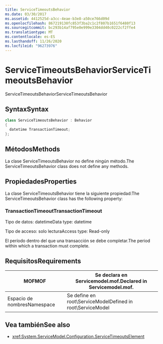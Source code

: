```yaml
---
title: ServiceTimeoutsBehavior
ms.date: 03/30/2017
ms.assetid: 4412525d-a3cc-4eae-b3e8-a50ce766d09d
ms.openlocfilehash: 867219130fc853f3ba2c1c2f807b1651f6480f13
ms.sourcegitcommit: bc293b14af795e0e999e3304dd40c0222cf2ffe4
ms.translationtype: MT
ms.contentlocale: es-ES
ms.lasthandoff: 11/26/2020
ms.locfileid: "96273976"
---
```

# <a name="servicetimeoutsbehavior"></a><span data-ttu-id="983b9-102">ServiceTimeoutsBehavior</span><span class="sxs-lookup"><span data-stu-id="983b9-102">ServiceTimeoutsBehavior</span></span>

<span data-ttu-id="983b9-103">ServiceTimeoutsBehavior</span><span class="sxs-lookup"><span data-stu-id="983b9-103">ServiceTimeoutsBehavior</span></span>  
  
## <a name="syntax"></a><span data-ttu-id="983b9-104">Syntax</span><span class="sxs-lookup"><span data-stu-id="983b9-104">Syntax</span></span>  
  
```csharp
class ServiceTimeoutsBehavior : Behavior  
{  
  datetime TransactionTimeout;  
};  
```  
  
## <a name="methods"></a><span data-ttu-id="983b9-105">Métodos</span><span class="sxs-lookup"><span data-stu-id="983b9-105">Methods</span></span>  

 <span data-ttu-id="983b9-106">La clase ServiceTimeoutsBehavior no define ningún método.</span><span class="sxs-lookup"><span data-stu-id="983b9-106">The ServiceTimeoutsBehavior class does not define any methods.</span></span>  
  
## <a name="properties"></a><span data-ttu-id="983b9-107">Propiedades</span><span class="sxs-lookup"><span data-stu-id="983b9-107">Properties</span></span>  

 <span data-ttu-id="983b9-108">La clase ServiceTimeoutsBehavior tiene la siguiente propiedad:</span><span class="sxs-lookup"><span data-stu-id="983b9-108">The ServiceTimeoutsBehavior class has the following property:</span></span>  
  
### <a name="transactiontimeout"></a><span data-ttu-id="983b9-109">TransactionTimeout</span><span class="sxs-lookup"><span data-stu-id="983b9-109">TransactionTimeout</span></span>  

 <span data-ttu-id="983b9-110">Tipo de datos: datetime</span><span class="sxs-lookup"><span data-stu-id="983b9-110">Data type: datetime</span></span>  
  
 <span data-ttu-id="983b9-111">Tipo de acceso: solo lectura</span><span class="sxs-lookup"><span data-stu-id="983b9-111">Access type: Read-only</span></span>  
  
 <span data-ttu-id="983b9-112">El período dentro del que una transacción se debe completar.</span><span class="sxs-lookup"><span data-stu-id="983b9-112">The period within which a transaction must complete.</span></span>  
  
## <a name="requirements"></a><span data-ttu-id="983b9-113">Requisitos</span><span class="sxs-lookup"><span data-stu-id="983b9-113">Requirements</span></span>  
  
|<span data-ttu-id="983b9-114">MOF</span><span class="sxs-lookup"><span data-stu-id="983b9-114">MOF</span></span>|<span data-ttu-id="983b9-115">Se declara en Servicemodel.mof.</span><span class="sxs-lookup"><span data-stu-id="983b9-115">Declared in Servicemodel.mof.</span></span>|  
|---------|-----------------------------------|  
|<span data-ttu-id="983b9-116">Espacio de nombres</span><span class="sxs-lookup"><span data-stu-id="983b9-116">Namespace</span></span>|<span data-ttu-id="983b9-117">Se define en root\ServiceModel</span><span class="sxs-lookup"><span data-stu-id="983b9-117">Defined in root\ServiceModel</span></span>|  
  
## <a name="see-also"></a><span data-ttu-id="983b9-118">Vea también</span><span class="sxs-lookup"><span data-stu-id="983b9-118">See also</span></span>

- <xref:System.ServiceModel.Configuration.ServiceTimeoutsElement>

